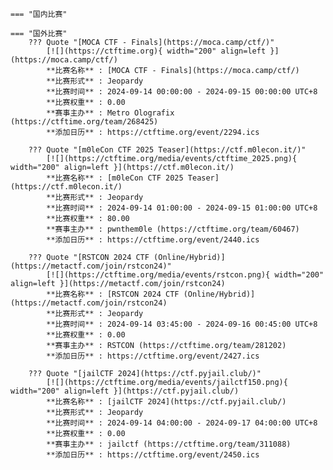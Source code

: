     === "国内比赛"
    
    === "国外比赛"
        ??? Quote "[MOCA CTF - Finals](https://moca.camp/ctf/)"  
            [![](https://ctftime.org){ width="200" align=left }](https://moca.camp/ctf/)  
            **比赛名称** : [MOCA CTF - Finals](https://moca.camp/ctf/)  
            **比赛形式** : Jeopardy  
            **比赛时间** : 2024-09-14 00:00:00 - 2024-09-15 00:00:00 UTC+8  
            **比赛权重** : 0.00  
            **赛事主办** : Metro Olografix (https://ctftime.org/team/268425)  
            **添加日历** : https://ctftime.org/event/2294.ics  
            
        ??? Quote "[m0leCon CTF 2025 Teaser](https://ctf.m0lecon.it/)"  
            [![](https://ctftime.org/media/events/ctftime_2025.png){ width="200" align=left }](https://ctf.m0lecon.it/)  
            **比赛名称** : [m0leCon CTF 2025 Teaser](https://ctf.m0lecon.it/)  
            **比赛形式** : Jeopardy  
            **比赛时间** : 2024-09-14 01:00:00 - 2024-09-15 01:00:00 UTC+8  
            **比赛权重** : 80.00  
            **赛事主办** : pwnthem0le (https://ctftime.org/team/60467)  
            **添加日历** : https://ctftime.org/event/2440.ics  
            
        ??? Quote "[RSTCON 2024 CTF (Online/Hybrid)](https://metactf.com/join/rstcon24)"  
            [![](https://ctftime.org/media/events/rstcon.png){ width="200" align=left }](https://metactf.com/join/rstcon24)  
            **比赛名称** : [RSTCON 2024 CTF (Online/Hybrid)](https://metactf.com/join/rstcon24)  
            **比赛形式** : Jeopardy  
            **比赛时间** : 2024-09-14 03:45:00 - 2024-09-16 00:45:00 UTC+8  
            **比赛权重** : 0.00  
            **赛事主办** : RSTCON (https://ctftime.org/team/281202)  
            **添加日历** : https://ctftime.org/event/2427.ics  
            
        ??? Quote "[jailCTF 2024](https://ctf.pyjail.club/)"  
            [![](https://ctftime.org/media/events/jailctf150.png){ width="200" align=left }](https://ctf.pyjail.club/)  
            **比赛名称** : [jailCTF 2024](https://ctf.pyjail.club/)  
            **比赛形式** : Jeopardy  
            **比赛时间** : 2024-09-14 04:00:00 - 2024-09-17 04:00:00 UTC+8  
            **比赛权重** : 0.00  
            **赛事主办** : jailctf (https://ctftime.org/team/311088)  
            **添加日历** : https://ctftime.org/event/2450.ics  
            